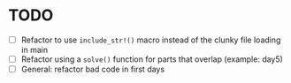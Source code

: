 # TODO

- [ ] Refactor to use `include_str!()` macro instead of the clunky file loading in main
- [ ] Refactor using a `solve()` function for parts that overlap (example: day5)
- [ ] General: refactor bad code in first days
